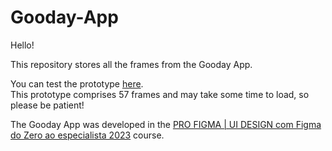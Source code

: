 # Gooday-App
Hello!

This repository stores all the frames from the Gooday App.

You can test the prototype [here](https://www.figma.com/proto/DehU2NQHdVc70yGYtNFodD/Assets-do-projeto-e-Persona-(Community)?page-id=104%3A116&type=design&node-id=104-139&viewport=1546%2C-1856%2C0.61&t=TyyVmX40m4AawOep-1&scaling=scale-down&starting-point-node-id=104%3A117&mode=design).</br>
This prototype comprises 57 frames and may take some time to load, so please be patient!

The Gooday App was developed in the [PRO FIGMA | UI DESIGN com Figma do Zero ao especialista 2023](https://www.udemy.com/course/profigma/) course.
